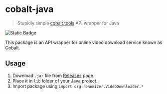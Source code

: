 # cobalt-java
> Stupidly simple [cobalt.tools](https://cobalt.tools) API wrapper for Java

![Static Badge](https://img.shields.io/badge/License-MIT-Green?link=https%3A%2F%2Fgithub.com%2FRENOMIZER%2Fcobalt-java%2Fblob%2Fmain%2FLICENSE)

This package is an API wrapper for online video download service known as Cobalt.

## Usage

1. Download `.jar` file from [Releases](https://github.com/RENOMIZER/cobalt-java/releases/latest) page.
2. Place it in `lib` folder of your Java project.
3. Import package using `import org.renomizer.VideoDownloader.*`
